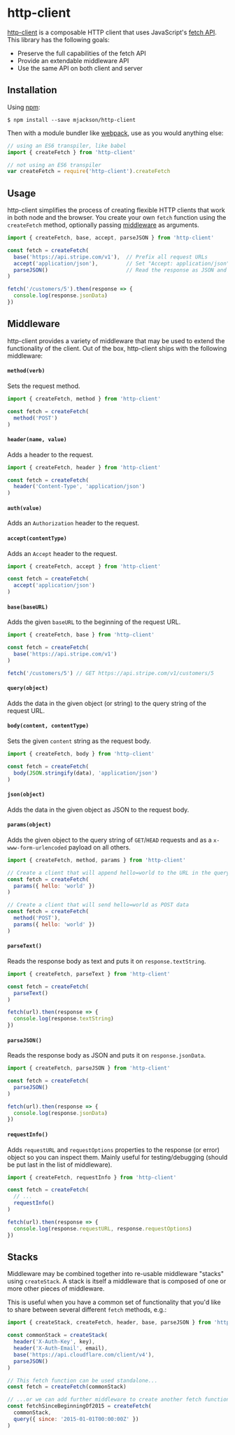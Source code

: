 # http-client

[http-client](https://github.com/mjackson/http-client) is a composable HTTP client that uses JavaScript's [fetch API](https://developer.mozilla.org/en-US/docs/Web/API/Fetch_API). This library has the following goals:

  - Preserve the full capabilities of the fetch API
  - Provide an extendable  middleware API
  - Use the same API on both client and server

## Installation

Using [npm](https://www.npmjs.com/):

    $ npm install --save mjackson/http-client

Then with a module bundler like [webpack](https://webpack.github.io/), use as you would anything else:

```js
// using an ES6 transpiler, like babel
import { createFetch } from 'http-client'

// not using an ES6 transpiler
var createFetch = require('http-client').createFetch
```

## Usage

http-client simplifies the process of creating flexible HTTP clients that work in both node and the browser. You create your own `fetch` function using the `createFetch` method, optionally passing [middleware](#middleware) as arguments.

```js
import { createFetch, base, accept, parseJSON } from 'http-client'

const fetch = createFetch(
  base('https://api.stripe.com/v1'),  // Prefix all request URLs
  accept('application/json'),         // Set "Accept: application/json" in the request headers
  parseJSON()                         // Read the response as JSON and put it in response.jsonData
)

fetch('/customers/5').then(response => {
  console.log(response.jsonData)
})
```

## Middleware

http-client provides a variety of middleware that may be used to extend the functionality of the client. Out of the box, http-client ships with the following middleware:

#### `method(verb)`

Sets the request method.

```js
import { createFetch, method } from 'http-client'

const fetch = createFetch(
  method('POST')
)
```

#### `header(name, value)`

Adds a header to the request.

```js
import { createFetch, header } from 'http-client'

const fetch = createFetch(
  header('Content-Type', 'application/json')
)
```

#### `auth(value)`

Adds an `Authorization` header to the request.

#### `accept(contentType)`

Adds an `Accept` header to the request.

```js
import { createFetch, accept } from 'http-client'

const fetch = createFetch(
  accept('application/json')
)
```

#### `base(baseURL)`

Adds the given `baseURL` to the beginning of the request URL.

```js
import { createFetch, base } from 'http-client'

const fetch = createFetch(
  base('https://api.stripe.com/v1')
)

fetch('/customers/5') // GET https://api.stripe.com/v1/customers/5
```

#### `query(object)`

Adds the data in the given object (or string) to the query string of the request URL.

#### `body(content, contentType)`

Sets the given `content` string as the request body.

```js
import { createFetch, body } from 'http-client'

const fetch = createFetch(
  body(JSON.stringify(data), 'application/json')
)
```

#### `json(object)`

Adds the data in the given object as JSON to the request body.

#### `params(object)`

Adds the given object to the query string of `GET`/`HEAD` requests and as a `x-www-form-urlencoded` payload on all others.

```js
import { createFetch, method, params } from 'http-client'

// Create a client that will append hello=world to the URL in the query string
const fetch = createFetch(
  params({ hello: 'world' })
)

// Create a client that will send hello=world as POST data
const fetch = createFetch(
  method('POST'),
  params({ hello: 'world' })
)
```

#### `parseText()`

Reads the response body as text and puts it on `response.textString`.

```js
import { createFetch, parseText } from 'http-client'

const fetch = createFetch(
  parseText()
)

fetch(url).then(response => {
  console.log(response.textString)
})
```

#### `parseJSON()`

Reads the response body as JSON and puts it on `response.jsonData`.

```js
import { createFetch, parseJSON } from 'http-client'

const fetch = createFetch(
  parseJSON()
)

fetch(url).then(response => {
  console.log(response.jsonData)
})
```

#### `requestInfo()`

Adds `requestURL` and `requestOptions` properties to the response (or error) object so you can inspect them. Mainly useful for testing/debugging (should be put last in the list of middleware).

```js
import { createFetch, requestInfo } from 'http-client'

const fetch = createFetch(
  // ...
  requestInfo()
)

fetch(url).then(response => {
  console.log(response.requestURL, response.requestOptions)
})
```

## Stacks

Middleware may be combined together into re-usable middleware "stacks" using `createStack`. A stack is itself a middleware that is composed of one or more other pieces of middleware.

This is useful when you have a common set of functionality that you'd like to share between several different `fetch` methods, e.g.:

```js
import { createStack, createFetch, header, base, parseJSON } from 'http-client'

const commonStack = createStack(
  header('X-Auth-Key', key),
  header('X-Auth-Email', email),
  base('https://api.cloudflare.com/client/v4'),
  parseJSON()
)

// This fetch function can be used standalone...
const fetch = createFetch(commonStack)

// ...or we can add further middleware to create another fetch function!
const fetchSinceBeginningOf2015 = createFetch(
  commonStack,
  query({ since: '2015-01-01T00:00:00Z' })
)
```
